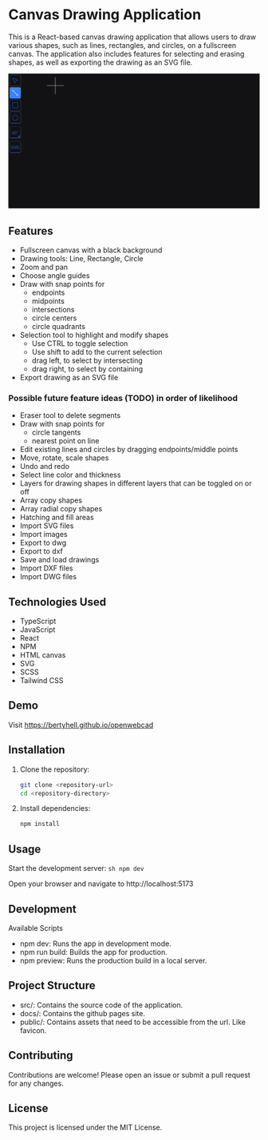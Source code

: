 # Canvas Drawing Application

This is a React-based canvas drawing application that allows users to draw various shapes, such as lines, rectangles, and circles, on a fullscreen canvas. The application also includes features for selecting and erasing shapes, as well as exporting the drawing as an SVG file.

![demo.gif](readme%2Fdemo.gif)

## Features

- Fullscreen canvas with a black background
- Drawing tools: Line, Rectangle, Circle
- Zoom and pan
- Choose angle guides
- Draw with snap points for
  - endpoints
  - midpoints
  - intersections
  - circle centers
  - circle quadrants
- Selection tool to highlight and modify shapes
  - Use CTRL to toggle selection
  - Use shift to add to the current selection
  - drag left, to select by intersecting
  - drag right, to select by containing
- Export drawing as an SVG file

### Possible future feature ideas (TODO) in order of likelihood
- Eraser tool to delete segments
- Draw with snap points for
  - circle tangents
  - nearest point on line
- Edit existing lines and circles by dragging endpoints/middle points
- Move, rotate, scale shapes
- Undo and redo
- Select line color and thickness
- Layers for drawing shapes in different layers that can be toggled on or off
- Array copy shapes
- Array radial copy shapes
- Hatching and fill areas
- Import SVG files
- Import images
- Export to dwg
- Export to dxf
- Save and load drawings
- Import DXF files
- Import DWG files


## Technologies Used

- TypeScript
- JavaScript
- React
- NPM
- HTML canvas
- SVG
- SCSS
- Tailwind CSS


## Demo
Visit https://bertyhell.github.io/openwebcad


## Installation

1. Clone the repository:
   ```sh
   git clone <repository-url>
   cd <repository-directory>
    ```
   
2. Install dependencies:
   ```sh
   npm install
   ```

## Usage
Start the development server:
    ```sh
    npm dev
    ```

Open your browser and navigate to http://localhost:5173


## Development
Available Scripts
* npm dev: Runs the app in development mode.
* npm run build: Builds the app for production.
* npm preview: Runs the production build in a local server.


## Project Structure
* src/: Contains the source code of the application.
* docs/: Contains the github pages site.
* public/: Contains assets that need to be accessible from the url. Like favicon.


## Contributing
Contributions are welcome! Please open an issue or submit a pull request for any changes.  


## License
This project is licensed under the MIT License.
